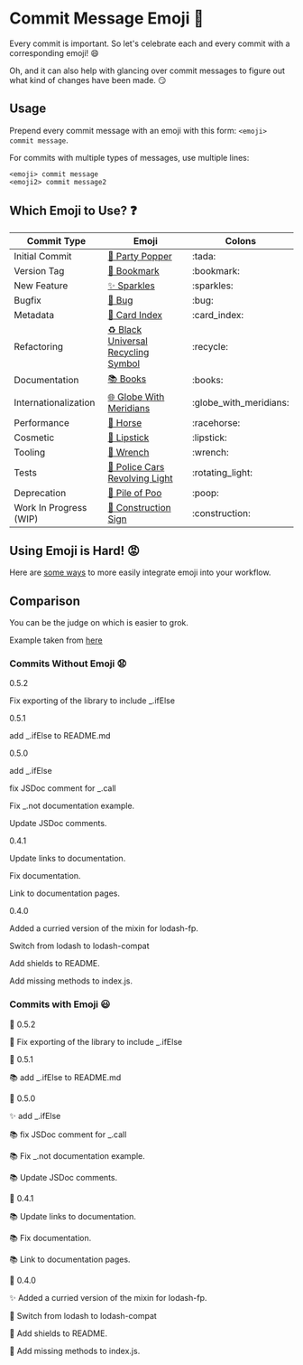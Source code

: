 # Commit Message Emoji 👋

Every commit is important.
So let's celebrate each and every commit with a corresponding emoji! 😄

Oh, and it can also help with glancing over commit messages to figure out
what kind of changes have been made. 😏

## Usage

Prepend every commit message with an emoji with this form:
`<emoji> commit message`.

For commits with multiple types of messages, use multiple lines:
```
<emoji> commit message
<emoji2> commit message2
```

## Which Emoji to Use? ❓

Commit Type | Emoji | Colons
----------  | ----- |  ------
Initial Commit | [🎉 Party Popper](http://emojipedia.org/party-popper/) | &#58;tada&#58;
Version Tag | [🔖 Bookmark](http://emojipedia.org/bookmark/) | &#58;bookmark&#58;
New Feature | [✨ Sparkles](http://emojipedia.org/sparkles/) | &#58;sparkles&#58;
Bugfix | [🐛 Bug](http://emojipedia.org/bug/) | &#58;bug&#58;
Metadata | [📇 Card Index](http://emojipedia.org/card-index/) | &#58;card_index&#58;
Refactoring | [♻️ Black Universal Recycling Symbol](http://emojipedia.org/black-universal-recycling-symbol/) | &#58;recycle&#58;
Documentation | [📚 Books](http://emojipedia.org/books/) | &#58;books&#58;
Internationalization | [🌐 Globe With Meridians](http://emojipedia.org/globe-with-meridians/) | &#58;globe_with_meridians&#58;
Performance | [🐎 Horse](http://emojipedia.org/horse/) | &#58;racehorse&#58;
Cosmetic | [💄 Lipstick](http://emojipedia.org/lipstick/) | &#58;lipstick&#58;
Tooling | [🔧 Wrench](http://emojipedia.org/wrench/) | &#58;wrench&#58; 
Tests | [🚨 Police Cars Revolving Light](http://emojipedia.org/police-cars-revolving-light/) | &#58;rotating_light&#58;
Deprecation | [💩 Pile of Poo](http://emojipedia.org/pile-of-poo/) | &#58;poop&#58;
Work In Progress (WIP) | [🚧 Construction Sign](http://emojipedia.org/construction-sign/) | &#58;construction&#58;

## Using Emoji is Hard! 😡

Here are [some ways](INTEGRATIONS.md) to more easily integrate emoji into your workflow.

## Comparison

You can be the judge on which is easier to grok.

Example taken from [here](https://github.com/dannyfritz/funcdash/commits/master)

### Commits Without Emoji 😧

0.5.2

Fix exporting of the library to include _.ifElse

0.5.1

add _.ifElse to README.md

0.5.0

add _.ifElse

fix JSDoc comment for _.call

Fix _.not documentation example.

Update JSDoc comments.

0.4.1

Update links to documentation.

Fix documentation.

Link to documentation pages.

0.4.0

Added a curried version of the mixin for lodash-fp.

Switch from lodash to lodash-compat

Add shields to README.

Add missing methods to index.js.

### Commits with Emoji 😃

🔖 0.5.2

🐛 Fix exporting of the library to include _.ifElse

🔖 0.5.1

📚 add _.ifElse to README.md

🔖 0.5.0

✨ add _.ifElse

📚 fix JSDoc comment for _.call

📚 Fix _.not documentation example.

📚 Update JSDoc comments.

🔖 0.4.1

📚 Update links to documentation.

📚 Fix documentation.

📚 Link to documentation pages.

🔖 0.4.0

✨ Added a curried version of the mixin for lodash-fp.

📇 Switch from lodash to lodash-compat

📇 Add shields to README.

🐛 Add missing methods to index.js.
